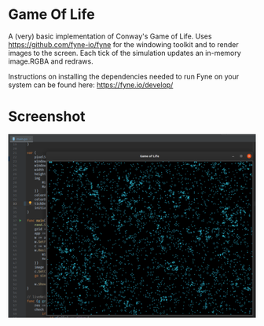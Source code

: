 # Game Of Life

A (very) basic implementation of Conway's Game of Life.  Uses https://github.com/fyne-io/fyne for the windowing toolkit and to render images to the screen.  Each tick of the simulation updates an in-memory image.RGBA and redraws.

Instructions on installing the dependencies needed to run Fyne on your system can be found here: https://fyne.io/develop/

# Screenshot

![Screenshot](/screenshot.png)
